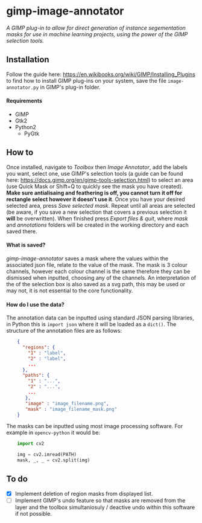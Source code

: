 # gimp-image-annotator
*A GIMP plug-in to allow for direct generation of instance segementation masks for use in machine learning projects, using the power of the GIMP selection tools.*

<h2>Installation</h2>

Follow the guide here: https://en.wikibooks.org/wiki/GIMP/Installing_Plugins to find how to install GIMP plug-ins on your system, save the file `image-annotator.py` in GIMP's plug-in folder.

<h4>Requirements</h4>

* GIMP
* Gtk2
* Python2
   * PyGtk

<h2>How to</h2>

Once installed, navigate to *Toolbox* then *Image Annotator*, add the labels you want, select one, use GIMP's selection tools (a guide can be found here: https://docs.gimp.org/en/gimp-tools-selection.html) to select an area (use Quick Mask or Shift+Q to quickly see the mask you have created). **Make sure antialisaing and feathering is off, you cannot turn it off for rectangle select however it doesn't use it**. Once you have your desired selected area, press *Save selected mask*. Repeat until all areas are selected (be aware, if you save a new selection that covers a previous selection it **will** be overwritten). When finished press *Export files & quit*, where *mask* and *annotations* folders will be created in the working directory and each saved there.

<h4>What is saved?</h4>

*gimp-image-annotator* saves a mask where the values within the associated json file, relate to the value of the mask. The mask is 3 colour channels, however each colour channel is the same therefore they can be dismissed when inputted, choosing any of the channels. An interpretation of the of the selection box is also saved as a svg path, this may be used or may not, it is not essential to the core functionality.

<h4>How do I use the data?</h4>

The annotation data can be inputted using standard JSON parsing libraries, in Python this is `import json` where it will be loaded as a `dict()`. The structure of the annotation files are as follows:

````    JSON
    {
      "regions": {
        "1" : "label",
        "2" : "label",
        ...
      },
      "paths": { 
        "1" : "...",
        "2" : "...",
        ...
       },
       "image" : "image_filename.png",
       "mask" : "image_filename_mask.png"
    }
````



The masks can be inputted using most image processing software. For example in `opencv-python` it would be:


````    Python
    import cv2

    img = cv2.imread(PATH)
    mask, _, _ = cv2.split(img)
````

<h2>To do</h2>

- [X] Implement deletion of region masks from displayed list.
- [ ] Implement GIMP's undo feature so that masks are removed from the layer and the toolbox simultaniosuly / deactive undo within this software if not possible.
